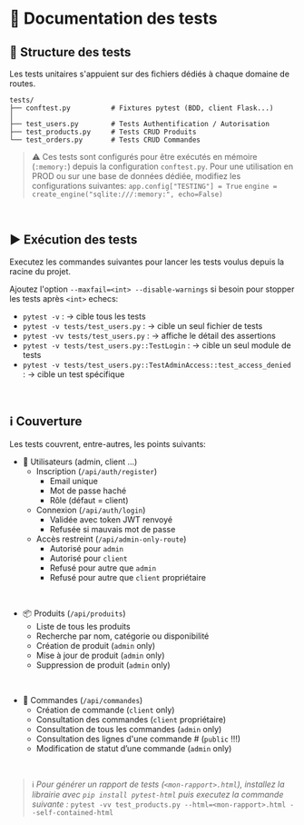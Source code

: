 # 🧪 Documentation des tests

## 📂 Structure des tests

Les tests unitaires s'appuient sur des fichiers dédiés à chaque domaine de routes.

```
tests/
├── conftest.py          # Fixtures pytest (BDD, client Flask...)
│
├── test_users.py        # Tests Authentification / Autorisation
├── test_products.py     # Tests CRUD Produits
└── test_orders.py       # Tests CRUD Commandes
```


> ⚠️ Ces tests sont configurés pour être exécutés en mémoire (`:memory:`) depuis la configuration `conftest.py`. Pour une utilisation en PROD ou sur une base de données dédiée, modifiez les configurations suivantes:
`app.config["TESTING"] = True`
`engine = create_engine("sqlite:///:memory:", echo=False)`

<br>

## ▶️ Exécution des tests

Executez les commandes suivantes pour lancer les tests voulus depuis la racine du projet.

Ajoutez l'option `--maxfail=<int> --disable-warnings` si besoin pour stopper les tests après `<int>` echecs:

- `pytest -v` : → cible tous les tests
- `pytest -v tests/test_users.py` : → cible un seul fichier de tests
- `pytest -vv tests/test_users.py` : → affiche le détail des assertions
- `pytest -v tests/test_users.py::TestLogin` : → cible un seul module de tests
- `pytest -v tests/test_users.py::TestAdminAccess::test_access_denied` : → cible un test spécifique

<br>

## ℹ️ Couverture

Les tests couvrent, entre-autres, les points suivants:

- 👤 Utilisateurs (admin, client ...)
  - Inscription (`/api/auth/register`)
    - Email unique
    - Mot de passe haché
    - Rôle (défaut = client)
  - Connexion (`/api/auth/login`)
    - Validée avec token JWT renvoyé
    - Refusée si mauvais mot de passe
  - Accès restreint (`/api/admin-only-route`)
    - Autorisé pour `admin`
    - Autorisé pour `client`
    - Refusé pour autre que `admin`
    - Refusé pour autre que `client` propriétaire

<br>

- 📦 Produits (`/api/produits`)
  - Liste de tous les produits
  - Recherche par nom, catégorie ou disponibilité
  - Création de produit (`admin` only)
  - Mise à jour de produit (`admin` only)
  - Suppression de produit (`admin` only)

<br>

- 🛒 Commandes (`/api/commandes`)
  - Création de commande (`client` only)
  - Consultation des commandes (`client` propriétaire)
  - Consultation de tous les commandes (`admin` only)
  - Consultation des lignes d'une commande  # (`public` !!!)
  - Modification de statut d’une commande (`admin` only)

<br>

> ℹ️ _Pour générer un rapport de tests (`<mon-rapport>.html`), installez la librairie avec `pip install pytest-html` puis executez la commande suivante :_
`pytest -vv test_products.py --html=<mon-rapport>.html --self-contained-html`
